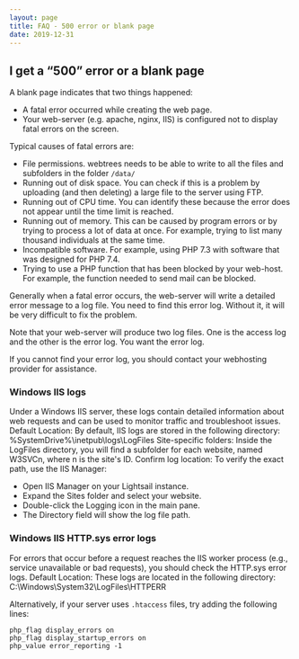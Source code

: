 ```yaml
---
layout: page
title: FAQ - 500 error or blank page
date: 2019-12-31
---
```


## I get a “500” error or a blank page

A blank page indicates that two things happened:

* A fatal error occurred while creating the web page.
* Your web-server (e.g. apache, nginx, IIS) is configured not to display fatal errors on the screen.

Typical causes of fatal errors are:

* File permissions.  webtrees needs to be able to write to all the files and subfolders in the folder `/data/`
* Running out of disk space.  You can check if this is a problem by uploading (and then deleting) a large file to the server using FTP.
* Running out of CPU time.  You can identify these because the error does not appear until the time limit is reached.
* Running out of memory.  This can be caused by program errors or by trying to process a lot of data at once.  For example, trying to list many thousand individuals at the same time.
* Incompatible software.  For example, using PHP 7.3 with software that was designed for PHP 7.4.
* Trying to use a PHP function that has been blocked by your web-host.  For example, the function needed to send mail can be blocked.

Generally when a fatal error occurs, the web-server will write a detailed error message to a log file.  You need to find this error log.  Without it, it will be very difficult to fix the problem.

Note that your web-server will produce two log files.  One is the access log and the other is the error log.  You want the error log.

If you cannot find your error log, you should contact your webhosting provider for assistance.

### Windows IIS logs
Under a Windows IIS server, these logs contain detailed information about web requests and can be used to monitor traffic and troubleshoot issues. 
Default Location: By default, IIS logs are stored in the following directory:
%SystemDrive%\\inetpub\\logs\\LogFiles
Site-specific folders: Inside the LogFiles directory, you will find a subfolder for each website, named W3SVCn, where n is the site's ID.
Confirm log location: To verify the exact path, use the IIS Manager:
* Open IIS Manager on your Lightsail instance.
* Expand the Sites folder and select your website.
* Double-click the Logging icon in the main pane.
* The Directory field will show the log file path. 

### Windows IIS HTTP.sys error logs
For errors that occur before a request reaches the IIS worker process (e.g., service unavailable or bad requests), you should check the HTTP.sys error logs. 
Default Location: These logs are located in the following directory:
C:\\Windows\\System32\\LogFiles\\HTTPERR

Alternatively, if your server uses `.htaccess` files, try adding the following lines:

```
php_flag display_errors on
php_flag display_startup_errors on
php_value error_reporting -1
```

